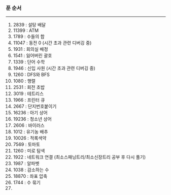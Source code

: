 ### 푼 순서  
---------------------------------------------------  
1. 2839 : 설탕 배달  
2. 11399 : ATM  
3. 1789 : 수들의 합  
4. 11047 : 동전 0 (시간 초과 관련 디버깅 중)  
5. 1931 : 회의실 배정  
6. 1541 : 잃어버린 괄호  
7. 1339 : 단어 수학  
8. 1946 : 신입 사원 (시간 초과 관련 디버깅 중)  
9. 1260 : DFS와 BFS  
10. 1080 : 행렬  
11. 2531 : 회전 초밥  
12. 3019 : 테트리스  
13. 1966 : 프린터 큐  
14. 2667 : 단지번호붙이기  
15. 16236 : 아기 상어  
16. 19236 : 청소년 상어  
17. 2606 : 바이러스  
18. 1012 : 유기농 배추  
19. 10026 : 적록색약  
20. 7569 : 토마토  
21. 1260 : 미로 탐색  
22. 1922 : 네트워크 연결 (최소스패닝트리/최소신장트리 공부 후 다시 풀기)  
23. 1987 : 알파벳  
24. 1038 : 감소하는 수
25. 18870 : 좌표 압축
26. 1744 : 수 묶기
27. 
